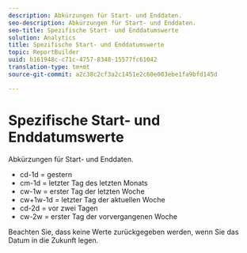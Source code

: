 ```yaml
---
description: Abkürzungen für Start- und Enddaten.
seo-description: Abkürzungen für Start- und Enddaten.
seo-title: Spezifische Start- und Enddatumswerte
solution: Analytics
title: Spezifische Start- und Enddatumswerte
topic: ReportBuilder
uuid: b161948c-c71c-4757-8348-15577fc61042
translation-type: tm+mt
source-git-commit: a2c38c2cf3a2c1451e2c60e003ebe1fa9bfd145d

---
```



# Spezifische Start- und Enddatumswerte

Abkürzungen für Start- und Enddaten.

* cd-1d = gestern
* cm-1d = letzter Tag des letzten Monats
* cw-1w = erster Tag der letzten Woche
* cw+1w-1d = letzter Tag der aktuellen Woche
* cd-2d = vor zwei Tagen
* cw-2w = erster Tag der vorvergangenen Woche

Beachten Sie, dass keine Werte zurückgegeben werden, wenn Sie das Datum in die Zukunft legen.

